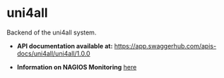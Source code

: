 # uni4all

Backend of the uni4all system.

- **API documentation available at:** https://app.swaggerhub.com/apis-docs/uni4all/uni4all/1.0.0

- **Information on NAGIOS Monitoring** [here](./monitoring/README.md)
